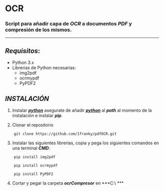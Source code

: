 # OCR 

### Script  para añadir capa de ***OCR*** a documentos ***PDF*** y compresión de los mismos.

--- 

## *Requisitos*:

* Python 3.x 
* Librerias de Python necesarias:
    * img2pdf
    * ocrmypdf
    * PyPDF2


## *INSTALACIÓN*

1. Instalar ***[python](https://www.python.org/downloads/)*** asegurate de añadir ***[python](https://www.python.org/downloads/)***  al ***path*** al momento de la instalación e instalar ***pip***.

2. Clonar el repositorio
```  
    git clone https://github.com/1franky/pdfOCR.git
```  
3. Instalar las siguientes librerias, copia y pega los siguientes comandos en una terminal ***CMD***:

```  
    pip install img2pdf 
```  
```  
    pip install ocrmypdf
```  
```  
    pip install PyPDF2
```

4. Cortar y pegar la carpeta ***ocrCompresor*** en  ***C:\ ***



